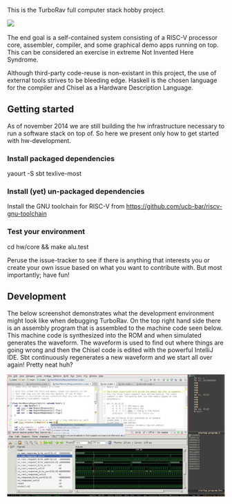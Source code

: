 This is the TurboRav full computer stack hobby project.

![](https://docs.google.com/drawings/d/1ULG8MfWGiZmn_45winMJ4qbs6qOa7lMet6E6i03F7Mk/pub?w=1875&h=1077 "")

The end goal is a self-contained system consisting of a RISC-V
processor core, assembler, compiler, and some graphical demo apps
running on top. This can be considered an exercise in extreme Not
Invented Here Syndrome.

Although third-party code-reuse is non-existant in this project, the
use of external tools strives to be bleeding edge. Haskell is the
chosen language for the compiler and Chisel as a Hardware Description
Language.

## Getting started

As of november 2014 we are still building the hw infrastructure
necessary to run a software stack on top of. So here we present only
how to get started with hw-development.

### Install packaged dependencies

   yaourt -S sbt texlive-most

### Install (yet) un-packaged dependencies

  Install the GNU toolchain for RISC-V from
  https://github.com/ucb-bar/riscv-gnu-toolchain

### Test your environment

   cd hw/core && make alu.test

Peruse the issue-tracker to see if there is anything that interests
you or create your own issue based on what you want to contribute
with. But most importantly; have fun!

## Development

The below screenshot demonstrates what the development environment might look like when debugging TurboRav. On the top right hand side there is an assembly program that is assembled to the machine code seen below. This machine code is synthesized into the ROM and when simulated generates the waveform. The waveform is used to find out where things are going wrong and then the Chisel code is edited with the powerful IntelliJ IDE. Sbt continuously regenerates a new waveform and we start all over again! Pretty neat huh?

![](/hw/doc/development_environment.jpg?raw=true)
